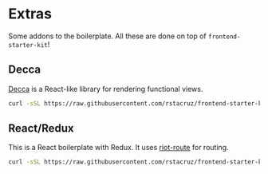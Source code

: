 # Extras

Some addons to the boilerplate. All these are done on top of `frontend-starter-kit`!

## Decca

[Decca](http://ricostacruz.com/decca) is a React-like library for rendering functional views.

```sh
curl -sSL https://raw.githubusercontent.com/rstacruz/frontend-starter-kit/master/_extras/decca/INSTALL.sh | bash
```

## React/Redux

This is a React boilerplate with Redux. It uses [riot-route](https://www.npmjs.com/package/riot-route) for routing.

```sh
curl -sSL https://raw.githubusercontent.com/rstacruz/frontend-starter-kit/master/_extras/react/INSTALL.sh | bash
```
